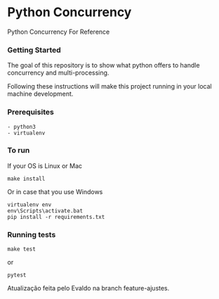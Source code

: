 # Python Concurrency
Python Concurrency For Reference

### Getting Started
The goal of this repository is to show what python offers to handle concurrency and multi-processing.

Following these instructions will make this project running in your local machine development.

### Prerequisites

```
- python3
- virtualenv
```

### To run

If your OS is Linux or Mac

```
make install
```

Or in case that you use Windows

```
virtualenv env
env\Scripts\activate.bat
pip install -r requirements.txt
```

### Running tests

```
make test
```

or 

```
pytest
```
Atualização feita pelo Evaldo na branch feature-ajustes.

<!-- Linha adicionada para abrir Pull Request -->
